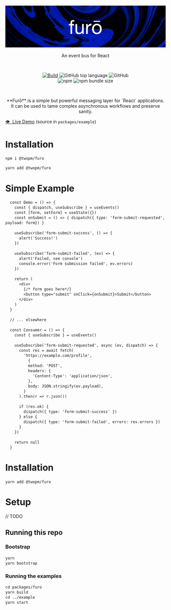 

<a href=""><img src="https://raw.githubusercontent.com/bfollington/furo/master/hero.png" /></a>
<p align="center">An event bus for React</p>
<br />

<p align="center">
  <a href="https://github.com/bfollington/furo/actions?query=workflow%3A%22Build%22"><img alt="Build" src="https://github.com/bfollington/furo/workflows/Build/badge.svg"></a>
<img alt="GitHub top language" src="https://img.shields.io/github/languages/top/bfollington/furo">
<img alt="GitHub" src="https://img.shields.io/github/license/bfollington/furo">

<br>
  <img alt="npm" src="https://img.shields.io/npm/v/@twopm/furo">
<img alt="npm bundle size" src="https://img.shields.io/bundlephobia/min/@twopm/furo">

</p><br>

<p align="center">**Furō** is a simple but powerful messaging layer for `React` applications. It can be used to tame complex asynchronous workflows and preserve sanity.

[👁 &nbsp;Live Demo](https://furo.netlify.app/) (source in `packages/example`)

# Installation
```
npm i @twopm/furo
```

```
yarn add @twopm/furo
```

# Simple Example

```tsx
  const Demo = () => {
    const { dispatch, useSubscribe } = useEvents()
    const [form, setForm] = useState({})
    const onSubmit = () => { dispatch({ type: 'form-submit-requested', payload: form}) }

    useSubscribe('form-submit-success', () => {
      alert('Success!')
    })

    useSubscribe('form-submit-failed', (ev) => {
      alert('Failed, see console')
      console.error('Form submission failed', ev.errors)
    })

    return (
      <div>
        {/* form goes here*/}
        <button type="submit" onClick={onSubmit}>Submit</button>
      </div>
    )
  }

  // ... elsewhere

  const Consumer = () => {
    const { useSubscribe } = useEvents()

    useSubscribe('form-submit-requested', async (ev, dispatch) => {
      const res = await fetch(
        'https://example.com/profile',
          {
          method: 'POST',
          headers: {
            'Content-Type': 'application/json',
          },
          body: JSON.stringify(ev.payload),
        }
      ).then(r => r.json())

      if (res.ok) {
        dispatch({ type: 'form-submit-success' })
      } else {
        dispatch({ type: 'form-submit-failed', errors: res.errors })
      }
    })

    return null
  }
```

# Installation

```
yarn add @twopm/furo
```

# Setup

// TODO

## Running this repo

### Bootstrap

```
yarn
yarn bootstrap
```

### Running the examples

```
cd packages/furo
yarn build
cd ../example
yarn start
```
